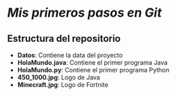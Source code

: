 # **_Mis primeros pasos en Git_**
## Estructura del repositorio
* **Datos**: Contiene la data del proyecto
* **HolaMundo.java**: Contiene el primer programa Java
* **HolaMundo.py**: Contiene el primer programa Python
* **450_1000.jpg**: Logo de Java
* **Minecraft.jpg**: Logo de Fortnite
